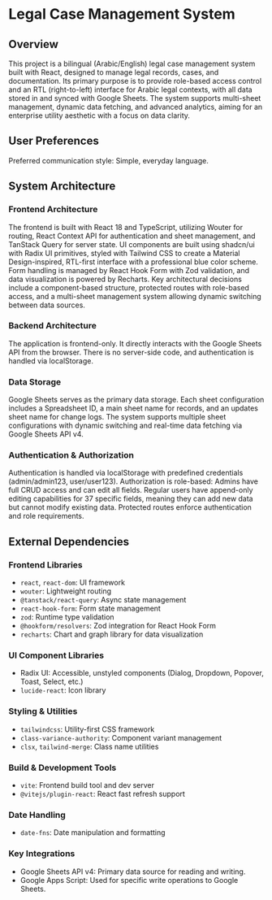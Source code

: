 # Legal Case Management System

## Overview
This project is a bilingual (Arabic/English) legal case management system built with React, designed to manage legal records, cases, and documentation. Its primary purpose is to provide role-based access control and an RTL (right-to-left) interface for Arabic legal contexts, with all data stored in and synced with Google Sheets. The system supports multi-sheet management, dynamic data fetching, and advanced analytics, aiming for an enterprise utility aesthetic with a focus on data clarity.

## User Preferences
Preferred communication style: Simple, everyday language.

## System Architecture

### Frontend Architecture
The frontend is built with React 18 and TypeScript, utilizing Wouter for routing, React Context API for authentication and sheet management, and TanStack Query for server state. UI components are built using shadcn/ui with Radix UI primitives, styled with Tailwind CSS to create a Material Design-inspired, RTL-first interface with a professional blue color scheme. Form handling is managed by React Hook Form with Zod validation, and data visualization is powered by Recharts. Key architectural decisions include a component-based structure, protected routes with role-based access, and a multi-sheet management system allowing dynamic switching between data sources.

### Backend Architecture
The application is frontend-only. It directly interacts with the Google Sheets API from the browser. There is no server-side code, and authentication is handled via localStorage.

### Data Storage
Google Sheets serves as the primary data storage. Each sheet configuration includes a Spreadsheet ID, a main sheet name for records, and an updates sheet name for change logs. The system supports multiple sheet configurations with dynamic switching and real-time data fetching via Google Sheets API v4.

### Authentication & Authorization
Authentication is handled via localStorage with predefined credentials (admin/admin123, user/user123). Authorization is role-based: Admins have full CRUD access and can edit all fields. Regular users have append-only editing capabilities for 37 specific fields, meaning they can add new data but cannot modify existing data. Protected routes enforce authentication and role requirements.

## External Dependencies

### Frontend Libraries
- `react`, `react-dom`: UI framework
- `wouter`: Lightweight routing
- `@tanstack/react-query`: Async state management
- `react-hook-form`: Form state management
- `zod`: Runtime type validation
- `@hookform/resolvers`: Zod integration for React Hook Form
- `recharts`: Chart and graph library for data visualization

### UI Component Libraries
- Radix UI: Accessible, unstyled components (Dialog, Dropdown, Popover, Toast, Select, etc.)
- `lucide-react`: Icon library

### Styling & Utilities
- `tailwindcss`: Utility-first CSS framework
- `class-variance-authority`: Component variant management
- `clsx`, `tailwind-merge`: Class name utilities

### Build & Development Tools
- `vite`: Frontend build tool and dev server
- `@vitejs/plugin-react`: React fast refresh support

### Date Handling
- `date-fns`: Date manipulation and formatting

### Key Integrations
- Google Sheets API v4: Primary data source for reading and writing.
- Google Apps Script: Used for specific write operations to Google Sheets.